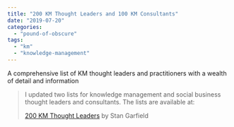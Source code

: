 ```yaml
---
title: "200 KM Thought Leaders and 100 KM Consultants"
date: "2019-07-20"
categories: 
  - "pound-of-obscure"
tags: 
  - "km"
  - "knowledge-management"
---
```


A comprehensive list of KM thought leaders and practitioners with a wealth of detail and information

> I updated two lists for knowledge management and social business thought leaders and consultants. The lists are available at:
> 
> [200 KM Thought Leaders](https://www.linkedin.com/pulse/100-km-thought-leaders-50-consultants-stan-garfield/) by Stan Garfield

